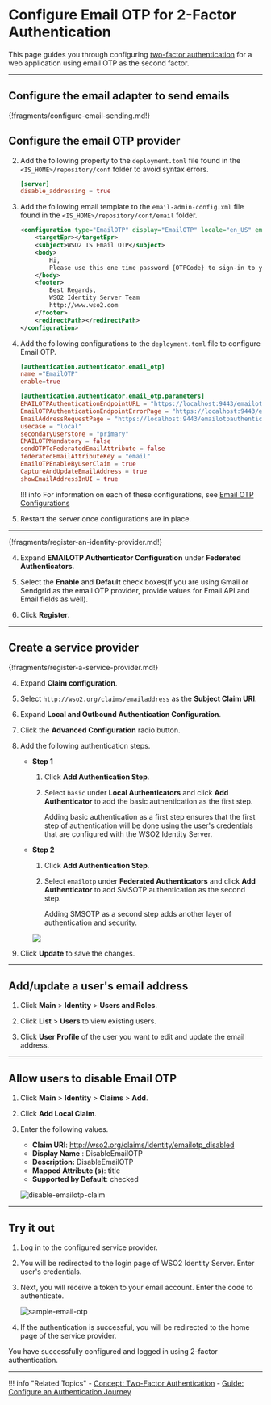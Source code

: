 # Configure Email OTP for 2-Factor Authentication

This page guides you through configuring [two-factor authentication](../../../references/concepts/authentication/intro-authentication#two-factor-authentication) for a web application using email OTP as the second factor. 

----

## Configure the email adapter to send emails

{!fragments/configure-email-sending.md!}

## Configure the email OTP provider

2. Add the following property to the `deployment.toml` file found in the `<IS_HOME>/repository/conf` folder to avoid syntax errors.

    ```toml
    [server]
    disable_addressing = true
    ```

3. Add the following email template to the `email-admin-config.xml` file found in the `<IS_HOME>/repository/conf/email` folder. 

    ```xml
    <configuration type="EmailOTP" display="EmailOTP" locale="en_US" emailContentType="text/html">
        <targetEpr></targetEpr>
        <subject>WSO2 IS Email OTP</subject>
        <body>
            Hi,
            Please use this one time password {OTPCode} to sign-in to your application.
        </body>
        <footer>
            Best Regards,
            WSO2 Identity Server Team
            http://www.wso2.com
        </footer>
        <redirectPath></redirectPath>
    </configuration>
    ```

4. Add the following configurations to the `deployment.toml` file to configure Email OTP. 

    ```toml
    [authentication.authenticator.email_otp]
    name ="EmailOTP"
    enable=true

    [authentication.authenticator.email_otp.parameters]
    EMAILOTPAuthenticationEndpointURL = "https://localhost:9443/emailotpauthenticationendpoint/emailotp.jsp"
    EmailOTPAuthenticationEndpointErrorPage = "https://localhost:9443/emailotpauthenticationendpoint/emailotpError.jsp"
    EmailAddressRequestPage = "https://localhost:9443/emailotpauthenticationendpoint/emailAddress.jsp"
    usecase = "local"
    secondaryUserstore = "primary"
    EMAILOTPMandatory = false
    sendOTPToFederatedEmailAttribute = false
    federatedEmailAttributeKey = "email"
    EmailOTPEnableByUserClaim = true
    CaptureAndUpdateEmailAddress = true
    showEmailAddressInUI = true
    ```
    !!! info
        For information on each of these configurations, see [Email OTP Configurations](../email-otp-config-advanced)

2. Restart the server once configurations are in place. 

----

{!fragments/register-an-identity-provider.md!}


4. Expand **EMAILOTP Authenticator Configuration** under **Federated Authenticators**.

5. Select the **Enable** and **Default** check boxes(If you are using Gmail or Sendgrid as the email OTP provider, provide values for Email API and Email fields as well).

6. Click **Register**.

----

## Create a service provider

{!fragments/register-a-service-provider.md!}

4. Expand **Claim configuration**.
 
5. Select `http://wso2.org/claims/emailaddress` as the **Subject Claim URI**.

6. Expand **Local and Outbound Authentication Configuration**.

7. Click the **Advanced Configuration** radio button. 

8. Add the following authentication steps. 
    - **Step 1**
        1. Click **Add Authentication Step**.

        2. Select `basic` under **Local Authenticators** and click **Add Authenticator** to add the basic authentication as the first step.

            Adding basic authentication as a first step ensures that the first step of authentication will be done using the user's credentials that are configured with the WSO2 Identity Server.

    - **Step 2**
        1. Click **Add Authentication Step**.

        2. Select `emailotp` under **Federated Authenticators** and click **Add Authenticator** to add SMSOTP authentication as the second step.

            Adding SMSOTP as a second step adds another layer of authentication and security.
    
        <img name='sms-otp-authentication-steps' src='/assets/img/guides/sms-otp-authentication-steps.png' class='img-zoomable'/>

9. Click **Update** to save the changes.

----

## Add/update a user's email address

1. Click **Main** > **Identity** > **Users and Roles**.
 
2. Click **List** > **Users** to view existing users.

3. Click **User Profile** of the user you want to edit and update the email address.

----

## Allow users to disable Email OTP

1. Click **Main** > **Identity** > **Claims** > **Add**.

2. Click **Add Local Claim**.

3. Enter the following values.

    - **Claim URI**: http://wso2.org/claims/identity/emailotp_disabled
    - **Display Name** : DisableEmailOTP
    - **Description:** DisableEmailOTP
    - **Mapped Attribute (s)**: title
    - **Supported by Default**: checked

    ![disable-emailotp-claim](/assets/img/guides/disable-emailotp-claim.png)

---

## Try it out

1. Log in to the configured service provider.

2. You will be redirected to the login page of WSO2 Identity Server. Enter user's credentials.

3. Next, you will receive a token to your email account. Enter the code to authenticate.  

    ![sample-email-otp](/assets/img/guides/sample-email-otp.png)

4. If the authentication is successful, you will be redirected to the home page of the service provider.

You have successfully configured and logged in using 2-factor authentication.

----

!!! info "Related Topics"
    - [Concept: Two-Factor Authentication](../../../references/concepts/authentication/intro-authentication#single-factor-authentication)
    - [Guide: Configure an Authentication Journey](../configure-authentication-journey)
